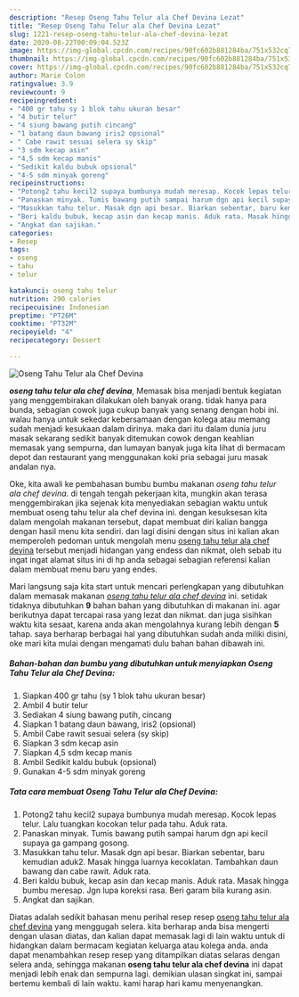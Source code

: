 ```yaml
---
description: "Resep Oseng Tahu Telur ala Chef Devina Lezat"
title: "Resep Oseng Tahu Telur ala Chef Devina Lezat"
slug: 1221-resep-oseng-tahu-telur-ala-chef-devina-lezat
date: 2020-08-22T00:09:04.523Z
image: https://img-global.cpcdn.com/recipes/90fc602b881284ba/751x532cq70/oseng-tahu-telur-ala-chef-devina-foto-resep-utama.jpg
thumbnail: https://img-global.cpcdn.com/recipes/90fc602b881284ba/751x532cq70/oseng-tahu-telur-ala-chef-devina-foto-resep-utama.jpg
cover: https://img-global.cpcdn.com/recipes/90fc602b881284ba/751x532cq70/oseng-tahu-telur-ala-chef-devina-foto-resep-utama.jpg
author: Marie Colon
ratingvalue: 3.9
reviewcount: 9
recipeingredient:
- "400 gr tahu sy 1 blok tahu ukuran besar"
- "4 butir telur"
- "4 siung bawang putih cincang"
- "1 batang daun bawang iris2 opsional"
- " Cabe rawit sesuai selera sy skip"
- "3 sdm kecap asin"
- "4,5 sdm kecap manis"
- "Sedikit kaldu bubuk opsional"
- "4-5 sdm minyak goreng"
recipeinstructions:
- "Potong2 tahu kecil2 supaya bumbunya mudah meresap. Kocok lepas telur. Lalu tuangkan kocokan telur pada tahu. Aduk rata."
- "Panaskan minyak. Tumis bawang putih sampai harum dgn api kecil supaya ga gampang gosong."
- "Masukkan tahu telur. Masak dgn api besar. Biarkan sebentar, baru kemudian aduk2. Masak hingga luarnya kecoklatan. Tambahkan daun bawang dan cabe rawit. Aduk rata."
- "Beri kaldu bubuk, kecap asin dan kecap manis. Aduk rata. Masak hingga bumbu meresap. Jgn lupa koreksi rasa. Beri garam bila kurang asin."
- "Angkat dan sajikan."
categories:
- Resep
tags:
- oseng
- tahu
- telur

katakunci: oseng tahu telur 
nutrition: 290 calories
recipecuisine: Indonesian
preptime: "PT26M"
cooktime: "PT32M"
recipeyield: "4"
recipecategory: Dessert

---
```



![Oseng Tahu Telur ala Chef Devina](https://img-global.cpcdn.com/recipes/90fc602b881284ba/751x532cq70/oseng-tahu-telur-ala-chef-devina-foto-resep-utama.jpg)

<b><i>oseng tahu telur ala chef devina</i></b>, Memasak bisa menjadi bentuk kegiatan yang menggembirakan dilakukan oleh banyak orang. tidak hanya para bunda, sebagian cowok juga cukup banyak yang senang dengan hobi ini. walau hanya untuk sekedar kebersamaan dengan kolega atau memang sudah menjadi kesukaan dalam dirinya. maka dari itu dalam dunia juru masak sekarang sedikit banyak ditemukan cowok dengan keahlian memasak yang sempurna, dan lumayan banyak juga kita lihat di bermacam depot dan restaurant yang menggunakan koki pria sebagai juru masak andalan nya.



Oke, kita awali ke pembahasan bumbu bumbu makanan <i>oseng tahu telur ala chef devina</i>. di tengah tengah pekerjaan kita, mungkin akan terasa menggembirakan jika sejenak kita menyediakan sebagian waktu untuk membuat oseng tahu telur ala chef devina ini. dengan kesuksesan kita dalam mengolah makanan tersebut, dapat membuat diri kalian bangga dengan hasil menu kita sendiri. dan lagi disini dengan situs ini kalian akan memperoleh pedoman untuk mengolah menu <u>oseng tahu telur ala chef devina</u> tersebut menjadi hidangan yang endess dan nikmat, oleh sebab itu ingat ingat alamat situs ini di hp anda sebagai sebagian referensi kalian dalam membuat menu baru yang endes.


Mari langsung saja kita start untuk mencari perlengkapan yang dibutuhkan dalam memasak makanan <u><i>oseng tahu telur ala chef devina</i></u> ini. setidak tidaknya dibutuhkan <b>9</b> bahan bahan yang dibutuhkan di makanan ini. agar berikutnya dapat tercapai rasa yang lezat dan nikmat. dan juga sisihkan waktu kita sesaat, karena anda akan mengolahnya kurang lebih dengan <b>5</b> tahap. saya berharap berbagai hal yang dibutuhkan sudah anda miliki disini, oke mari kita mulai dengan mengamati dulu bahan bahan dibawah ini.

<!--inarticleads1-->

##### Bahan-bahan dan bumbu yang dibutuhkan untuk menyiapkan Oseng Tahu Telur ala Chef Devina:

1. Siapkan 400 gr tahu (sy 1 blok tahu ukuran besar)
1. Ambil 4 butir telur
1. Sediakan 4 siung bawang putih, cincang
1. Siapkan 1 batang daun bawang, iris2 (opsional)
1. Ambil  Cabe rawit sesuai selera (sy skip)
1. Siapkan 3 sdm kecap asin
1. Siapkan 4,5 sdm kecap manis
1. Ambil Sedikit kaldu bubuk (opsional)
1. Gunakan 4-5 sdm minyak goreng




<!--inarticleads2-->

##### Tata cara membuat Oseng Tahu Telur ala Chef Devina:

1. Potong2 tahu kecil2 supaya bumbunya mudah meresap. Kocok lepas telur. Lalu tuangkan kocokan telur pada tahu. Aduk rata.
1. Panaskan minyak. Tumis bawang putih sampai harum dgn api kecil supaya ga gampang gosong.
1. Masukkan tahu telur. Masak dgn api besar. Biarkan sebentar, baru kemudian aduk2. Masak hingga luarnya kecoklatan. Tambahkan daun bawang dan cabe rawit. Aduk rata.
1. Beri kaldu bubuk, kecap asin dan kecap manis. Aduk rata. Masak hingga bumbu meresap. Jgn lupa koreksi rasa. Beri garam bila kurang asin.
1. Angkat dan sajikan.




Diatas adalah sedikit bahasan menu perihal resep resep <u>oseng tahu telur ala chef devina</u> yang menggugah selera. kita berharap anda bisa mengerti dengan ulasan diatas, dan kalian dapat memasak lagi di lain waktu untuk di hidangkan dalam bermacam kegiatan keluarga atau kolega anda. anda dapat menambahkan resep resep yang ditampilkan diatas selaras dengan selera anda, sehingga makanan <b>oseng tahu telur ala chef devina</b> ini dapat menjadi lebih enak dan sempurna lagi. demikian ulasan singkat ini, sampai bertemu kembali di lain waktu. kami harap hari kamu menyenangkan.
